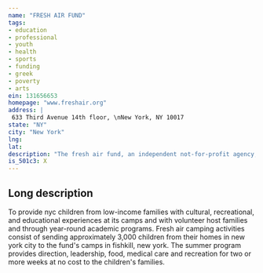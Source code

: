 ```yaml
---
name: "FRESH AIR FUND"
tags:
- education
- professional
- youth
- health
- sports
- funding
- greek
- poverty
- arts
ein: 131656653
homepage: "www.freshair.org"
address: |
 633 Third Avenue 14th floor, \nNew York, NY 10017
state: "NY"
city: "New York"
lng: 
lat: 
description: "The fresh air fund, an independent not-for-profit agency, has provided free summer experiences to more than 1. 8 million new york city children from low-income families since 1877. "
is_501c3: X
---
```


## Long description

To provide nyc children from low-income families with cultural, recreational, and educational experiences at its camps and with volunteer host families and through year-round academic programs. Fresh air camping activities consist of sending approximately 3,000 children from their homes in new york city to the fund's camps in fishkill, new york. The summer program provides direction, leadership, food, medical care and recreation for two or more weeks at no cost to the children's families. 
